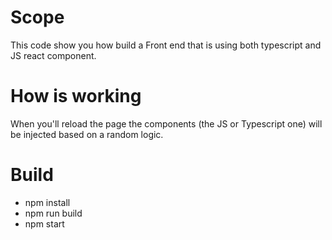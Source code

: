 # Scope
This code show you how build a Front end that is using both
typescript and JS react component.

# How is working
When you'll reload the page the components (the JS or Typescript one) will be injected based on a random logic.

# Build
- npm install
- npm run build
- npm start